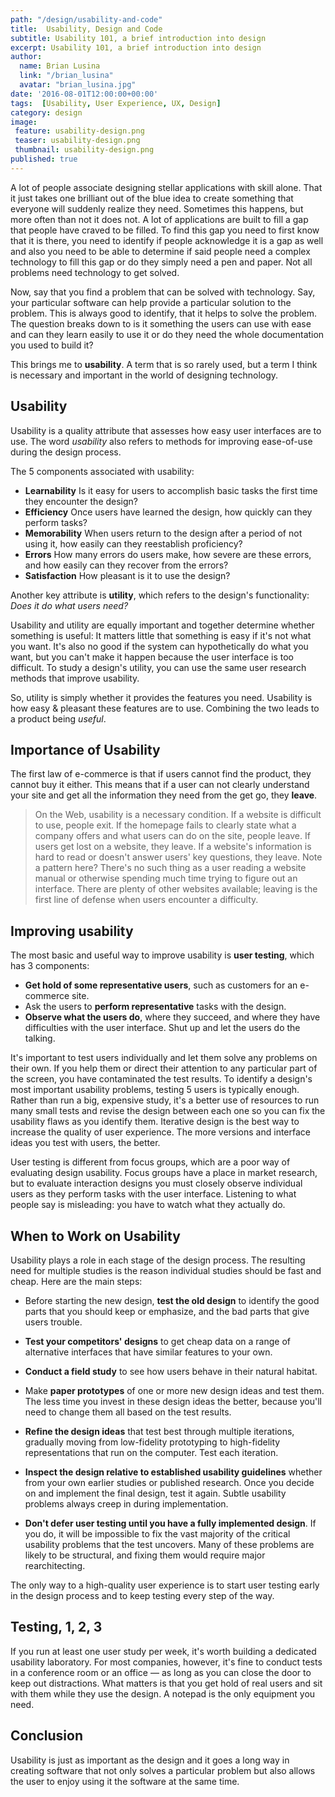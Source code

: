 ```yaml
---
path: "/design/usability-and-code"
title:  Usability, Design and Code
subtitle: Usability 101, a brief introduction into design  
excerpt: Usability 101, a brief introduction into design
author: 
  name: Brian Lusina
  link: "/brian_lusina"
  avatar: "brian_lusina.jpg"
date: '2016-08-01T12:00:00+00:00'
tags:  [Usability, User Experience, UX, Design]
category: design
image:
 feature: usability-design.png
 teaser: usability-design.png
 thumbnail: usability-design.png
published: true
---
```


A lot of people associate designing stellar applications with skill alone. That it just takes one brilliant out of the blue idea to create something that everyone will suddenly realize they need. Sometimes this happens, but more often than not it does not. A lot of applications are built to fill a gap that people have craved to be filled. To find this gap you need to first know that it is there, you need to identify if people acknowledge it is a gap as well and also you need to be able to determine if said people need a complex technology to fill this gap or do they simply need a pen and paper. Not all problems need technology to get solved.

Now, say that you find a problem that can be solved with technology. Say, your particular software can help provide a particular solution to the problem. This is always good to identify, that it helps to solve the problem. The question breaks down to is it something the users can use with ease and can they learn easily to use it or do they need the whole documentation you used to build it?

This brings me to **usability**. A term that is so rarely used, but a term I think is necessary and important in the world of designing technology.

## Usability

Usability is a quality attribute that assesses how easy user interfaces are to use. The word _usability_ also refers to methods for improving ease-of-use during the design process.

The 5 components associated with usability:

- **Learnability** Is it easy for users to accomplish basic tasks the first time they encounter the design?
- **Efficiency** Once users have learned the design, how quickly can they perform tasks?
- **Memorability** When users return to the design after a period of not using it, how easily can they reestablish proficiency?
- **Errors** How many errors do users make, how severe are these errors, and how easily can they recover from the errors?
- **Satisfaction** How pleasant is it to use the design?

Another key attribute is **utility**, which refers to the design's functionality: _Does it do what users need?_

Usability and utility are equally important and together determine whether something is useful: It matters little that something is easy if it's not what you want. It's also no good if the system can hypothetically do what you want, but you can't make it happen because the user interface is too difficult. To study a design's utility, you can use the same user research methods that improve usability.

So, utility is simply whether it provides the features you need. Usability is how easy & pleasant these features are to use. Combining the two leads to a product being _useful_.

## Importance of Usability

The first law of e-commerce is that if users cannot find the product, they cannot buy it either. This means that if a user can not clearly understand your site and get all the information they need from the get go, they **leave**.

> On the Web, usability is a necessary condition. If a website is difficult to use, people exit. If the homepage fails to clearly state what a company offers and what users can do on the site, people leave. If users get lost on a website, they leave. If a website's information is hard to read or doesn't answer users' key questions, they leave. Note a pattern here? There's no such thing as a user reading a website manual or otherwise spending much time trying to figure out an interface. There are plenty of other websites available; leaving is the first line of defense when users encounter a difficulty.

## Improving usability

The most basic and useful way to improve usability is **user testing**, which has 3 components:

- **Get hold of some representative users**, such as customers for an e-commerce site.
- Ask the users to **perform representative** tasks with the design.
- **Observe what the users do**, where they succeed, and where they have difficulties with the user interface. Shut up and let the users do the talking.

It's important to test users individually and let them solve any problems on their own. If you help them or direct their attention to any particular part of the screen, you have contaminated the test results.
To identify a design's most important usability problems, testing 5 users is typically enough. Rather than run a big, expensive study, it's a better use of resources to run many small tests and revise the design between each one so you can fix the usability flaws as you identify them. Iterative design is the best way to increase the quality of user experience. The more versions and interface ideas you test with users, the better.

User testing is different from focus groups, which are a poor way of evaluating design usability. Focus groups have a place in market research, but to evaluate interaction designs you must closely observe individual users as they perform tasks with the user interface. Listening to what people say is misleading: you have to watch what they actually do.

## When to Work on Usability

Usability plays a role in each stage of the design process. The resulting need for multiple studies is the reason individual studies should be fast and cheap. Here are the main steps:

- Before starting the new design, **test the old design** to identify the good parts that you should keep or emphasize, and the bad parts that give users trouble.

- **Test your competitors' designs** to get cheap data on a range of alternative interfaces that have similar features to your own.

- **Conduct a field study** to see how users behave in their natural habitat.

- Make **paper prototypes** of one or more new design ideas and test them. The less time you invest in these design ideas the better, because you'll need to change them all based on the test results.

- **Refine the design ideas** that test best through multiple iterations, gradually moving from low-fidelity prototyping to high-fidelity representations that run on the computer. Test each iteration.

- **Inspect the design relative to established usability guidelines** whether from your own earlier studies or published research.
  Once you decide on and implement the final design, test it again. Subtle usability problems always creep in during implementation.

- **Don't defer user testing until you have a fully implemented design**. If you do, it will be impossible to fix the vast majority of the critical usability problems that the test uncovers. Many of these problems are likely to be structural, and fixing them would require major rearchitecting.

The only way to a high-quality user experience is to start user testing early in the design process and to keep testing every step of the way.

## Testing, 1, 2, 3

If you run at least one user study per week, it's worth building a dedicated usability laboratory. For most companies, however, it's fine to conduct tests in a conference room or an office — as long as you can close the door to keep out distractions. What matters is that you get hold of real users and sit with them while they use the design. A notepad is the only equipment you need.

## Conclusion

Usability is just as important as the design and it goes a long way in creating software that not only solves a particular problem but also allows the user to enjoy using it the software at the same time.
